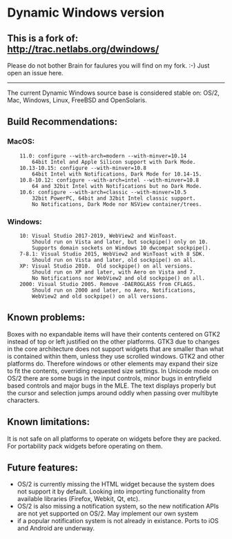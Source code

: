 # Dynamic Windows version 

## This is a fork of: http://trac.netlabs.org/dwindows/
Please do not bother Brain for faulures you will find on my fork. :-) Just
open an issue here.

---

The current Dynamic Windows source base is considered stable on:
OS/2, Mac, Windows, Linux, FreeBSD and OpenSolaris.

## Build Recommendations:

### MacOS:

```
    11.0: configure --with-arch=modern --with-minver=10.14
        64bit Intel and Apple Silicon support with Dark Mode.
    10.13-10.15: configure --with-minver=10.8
        64bit Intel with Notifications, Dark Mode for 10.14-15.
    10.8-10.12: configure --with-arch=intel --with-minver=10.8
        64 and 32bit Intel with Notifications but no Dark Mode.
    10.6: configure --with-arch=classic --with-minver=10.5
        32bit PowerPC, 64bit and 32bit Intel classic support.
        No Notifications, Dark Mode nor NSView container/trees.
```

### Windows:

```
    10: Visual Studio 2017-2019, WebView2 and WinToast.
        Should run on Vista and later, but sockpipe() only on 10.
        Supports domain sockets on Windows 10 dwcompat sockpipe().
    7-8.1: Visual Studio 2015, WebView2 and WinToast with 8 SDK.
        Should run on Vista and later, old sockpipe() on all.
    XP: Visual Studio 2010.  Old sockpipe() on all versions.
        Should run on XP and later, with Aero on Vista and 7.
        No Notifications nor WebView2 and old sockpipe() on all.
    2000: Visual Studio 2005. Remove -DAEROGLASS from CFLAGS.
        Should run on 2000 and later, no Aero, Notifications, 
        WebView2 and old sockpipe() on all versions.
```

## Known problems:

Boxes with no expandable items will have their contents centered on 
GTK2 instead of top or left justified on the other platforms.
GTK3 due to changes in the core architecture does not support
widgets that are smaller than what is contained within them,
unless they use scrolled windows. GTK2 and other platforms do.
Therefore windows or other elements may expand their size to 
fit the contents, overriding requested size settings.
In Unicode mode on OS/2 there are some bugs in the input controls,
minor bugs in entryfield based controls and major bugs in the MLE.
The text displays properly but the cursor and selection jumps
around oddly when passing over multibyte characters.

## Known limitations:

It is not safe on all platforms to operate on widgets before they
are packed.  For portability pack widgets before operating on them.

## Future features:

- OS/2 is currently missing the HTML widget because the system does 
not support it by default. Looking into importing functionality 
from available libraries (Firefox, Webkit, Qt, etc).
- OS/2 is also missing a notification system, so the new notification
APIs are not yet supported on OS/2.  May implement our own system 
- if a popular notification system is not already in existance.
Ports to iOS and Android are underway.


